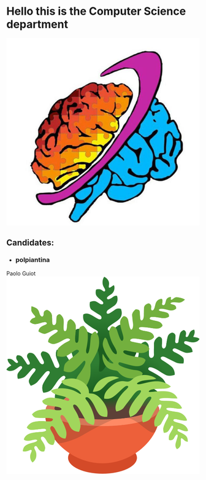 # Hello this is the Computer Science department

![logo](../..//assets/images-shared/universito-logo.jpg)

## Candidates:

- ### polpiantina
Paolo Guiot
![photo](./resources/images/polpiantina.png)